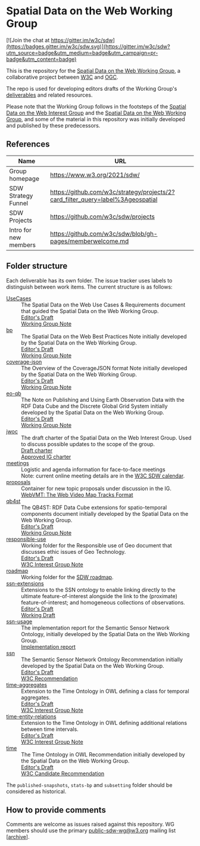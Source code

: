 # Spatial Data on the Web Working Group

[![Join the chat at https://gitter.im/w3c/sdw](https://badges.gitter.im/w3c/sdw.svg)](https://gitter.im/w3c/sdw?utm_source=badge&utm_medium=badge&utm_campaign=pr-badge&utm_content=badge)

This is the repository for the <a href="https://www.w3.org/2021/sdw/">Spatial Data on the Web Working Group</a>, a collaborative project between <a href="http://www.w3.org/">W3C</a> and <a href="http://www.opengeospatial.org/">OGC</a>.

The repo is used for developing editors drafts of the Working Group's <a href="https://www.w3.org/2021/10/sdw-charter.html#deliverables">deliverables</a> and related resources.

Please note that the Working Group follows in the footsteps of the <a href="https://www.w3.org/2017/sdwig/">Spatial Data on the Web Interest Group</a> and the <a href="https://www.w3.org/2015/spatial/">Spatial Data on the Web Working Group</a>, and some of the material in this repository was initially developed and published by these predecessors.

## References

| Name | URL |
| --- | --- |
| Group homepage | https://www.w3.org/2021/sdw/ |
| SDW Strategy Funnel | https://github.com/w3c/strategy/projects/2?card_filter_query=label%3Ageospatial |
| SDW Projects | https://github.com/w3c/sdw/projects |
| Intro for new members | https://github.com/w3c/sdw/blob/gh-pages/memberwelcome.md | 

## Folder structure

Each deliverable has its own folder. The issue tracker uses labels to distinguish between work items. The current structure is as follows:

<dl>
  <dt><a href="https://github.com/w3c/sdw/tree/gh-pages/UseCases">UseCases</a></dt>
  <dd>
    The Spatial Data on the Web Use Cases &amp; Requirements document that guided the Spatial Data on the Web Working Group.
    <br/><a href="https://w3c.github.io/sdw/UseCases/SDWUseCasesAndRequirements.html">Editor's Draft</a>
    <br/><a href="https://www.w3.org/TR/sdw-ucr/">Working Group Note</a>
  </dd>

  <dt><a href="https://github.com/w3c/sdw/tree/gh-pages/bp">bp</a></dt>
  <dd>
    The Spatial Data on the Web Best Practices Note initially developed by the Spatial Data on the Web Working Group.
    <br/><a href="https://w3c.github.io/sdw/bp/">Editor's Draft</a>
    <br/><a href="https://www.w3.org/TR/sdw-bp/">Working Group Note</a>
  </dd>

  <dt><a href="https://github.com/w3c/sdw/tree/gh-pages/coverage-json">coverage-json</a></dt>
  <dd>
    The Overview of the CoverageJSON format Note initially developed by the Spatial Data on the Web Working Group.
    <br/><a href="https://w3c.github.io/sdw/coverage-json/">Editor's Draft</a>
    <br/><a href="https://www.w3.org/TR/covjson-overview/">Working Group Note</a>
  </dd>

  <dt><a href="https://github.com/w3c/sdw/tree/gh-pages/eo-qb">eo-qb</a></dt>
  <dd>
    The Note on Publishing and Using Earth Observation Data with the RDF Data Cube and the Discrete Global Grid System initially developed by the Spatial Data on the Web Working Group.
    <br/><a href="https://w3c.github.io/sdw/eo-qb/">Editor's Draft</a>
    <br/><a href="https://www.w3.org/TR/eo-qb/">Working Group Note</a>
  </dd>

  <dt><a href="https://github.com/w3c/sdw/tree/gh-pages/jwoc">jwoc</a></dt>
  <dd>
    The draft charter of the Spatial Data on the Web Interest Group. Used to discuss possible updates to the scope of the group.
    <br/><a href="https://w3c.github.io/sdw/jwoc/">Draft charter</a>
    <br/><a href="https://www.w3.org/2017/sdwig/charter.html">Approved IG charter</a>
  </dd>
  
  <dt><a href="https://github.com/w3c/sdw/tree/gh-pages/meetings">meetings</a></dt>
  <dd>
    Logistic and agenda information for face-to-face meetings
    <br/>Note: current online meeting details are in the <a href="https://www.w3.org/groups/wg/sdw/calendar">W3C SDW calendar</a>.
  </dd>
  
  <dt><a href="https://github.com/w3c/sdw/tree/gh-pages/proposals">proposals</a></dt>
  <dd>
    Container for new topic proposals under discussion in the IG.
    <br/><a href="https://w3c.github.io/sdw/proposals/geotagging/webvmt/">WebVMT: The Web Video Map Tracks Format</a>
  </dd>

  <dt><a href="https://github.com/w3c/sdw/tree/gh-pages/qb4st">qb4st</a></dt>
  <dd>
    The QB4ST: RDF Data Cube extensions for spatio-temporal components document initially developed by the Spatial Data on the Web Working Group.
    <br/><a href="https://w3c.github.io/sdw/qb4st/">Editor's Draft</a>
    <br/><a href="https://www.w3.org/TR/qb4st/">Working Group Note</a>
  </dd>

  <dt><a href="https://github.com/w3c/sdw/tree/gh-pages/responsible-use">responsible-use</a></dt>
  <dd>
    Working folder for the Responsible use of Geo document that discusses ethic issues of Geo Technology.
    <br/><a href="https://w3c.github.io/sdw/responsible-use/">Editor's Draft</a>
    <br/><a href="https://www.w3.org/TR/responsible-use-spatial/">W3C Interest Group Note</a>
  </dd>

  <dt><a href="https://github.com/w3c/sdw/tree/gh-pages/roadmap">roadmap</a></dt>
  <dd>
    Working folder for the <a href="https://w3c.github.io/web-roadmaps/sdw/">SDW roadmap</a>. 
  </dd>

  <dt><a href="https://github.com/w3c/sdw/tree/gh-pages/ssn-extensions">ssn-extensions</a></dt>
  <dd>
    Extensions to the SSN ontology to enable linking directly to the ultimate feature-of-interest alongside the link to the (proximate) feature-of-interest; and homogeneous collections of observations.
    <br/><a href="https://w3c.github.io/sdw/ssn-extensions/">Editor's Draft</a>
    <br/><a href="https://www.w3.org/TR/vocab-ssn-ext/">Working Draft</a>
  </dd>

  <dt><a href="https://github.com/w3c/sdw/tree/gh-pages/ssn-usage">ssn-usage</a></dt>
  <dd>
    The implementation report for the Semantic Sensor Network Ontology, initially developed by the Spatial Data on the Web Working Group.
    <br/><a href="https://w3c.github.io/sdw/ssn-usage/">Implementation report</a>
  </dd>

  <dt><a href="https://github.com/w3c/sdw/tree/gh-pages/ssn">ssn</a></dt>
  <dd>
    The Semantic Sensor Network Ontology Recommendation initially developed by the Spatial Data on the Web Working Group.
    <br/><a href="https://w3c.github.io/sdw/ssn/">Editor's Draft</a>
    <br/><a href="https://www.w3.org/TR/vocab-ssn/">W3C Recommendation</a>
  </dd>

  <dt><a href="https://github.com/w3c/sdw/tree/gh-pages/time">time-aggregates</a></dt>
  <dd>
    Extension to the Time Ontology in OWL defining a class for temporal aggregates.
    <br/><a href="https://w3c.github.io/sdw/time-aggregates/">Editor's Draft</a>
    <br/><a href="https://www.w3.org/TR/vocab-owl-time-agg/">W3C Interest Group Note</a>
  </dd>
  
  <dt><a href="https://github.com/w3c/sdw/tree/gh-pages/time">time-entity-relations</a></dt>
  <dd>
    Extension to the Time Ontology in OWL defining additional relations between time intervals.
    <br/><a href="https://w3c.github.io/sdw/time-entity-relations/">Editor's Draft</a>
    <br/><a href="https://www.w3.org/TR/vocab-owl-time-rel/">W3C Interest Group Note</a>
  </dd>
    
  <dt><a href="https://github.com/w3c/sdw/tree/gh-pages/time">time</a></dt>
  <dd>
    The Time Ontology in OWL Recommendation initially developed by the Spatial Data on the Web Working Group.
    <br/><a href="https://w3c.github.io/sdw/time/">Editor's Draft</a>
    <br/><a href="https://www.w3.org/TR/owl-time/">W3C Candidate Recommendation</a>
  </dd>
  
</dl>

The `published-snapshots`, `stats-bp` and `subsetting` folder should be considered as historical.


## How to provide comments

Comments are welcome as issues raised against this repository.
WG members should use the primary <a href="mailto:public-sdw-wg@w3.org">public-sdw-wg@w3.org</a> mailing list [<a href="https://lists.w3.org/Archives/Public/public-sdw-wg/">archive</a>].
 
